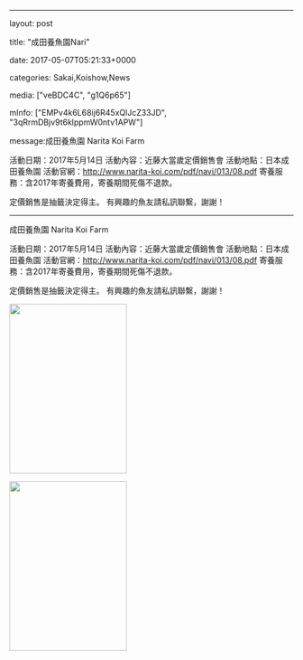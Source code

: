 
--- 

layout: post 

title:  "成田養魚園Nari" 

date:   2017-05-07T05:21:33+0000 

categories: Sakai,Koishow,News 

media: ["veBDC4C", "g1Q6p65"] 

mInfo: ["EMPv4k6L68ij6R45xQlJcZ33JD", "3qRrmDBjv9t6klppmW0ntv1APW"] 

message:成田養魚園
Narita Koi Farm

活動日期：2017年5月14日
活動內容：近藤大當歲定價銷售會
活動地點：日本成田養魚園
活動官網：http://www.narita-koi.com/pdf/navi/013/08.pdf
寄養服務：含2017年寄養費用，寄養期間死傷不退款。

定價銷售是抽籤決定得主。
有興趣的魚友請私訊聯繫，謝謝！


--- 

成田養魚園
Narita Koi Farm

活動日期：2017年5月14日
活動內容：近藤大當歲定價銷售會
活動地點：日本成田養魚園
活動官網：http://www.narita-koi.com/pdf/navi/013/08.pdf
寄養服務：含2017年寄養費用，寄養期間死傷不退款。

定價銷售是抽籤決定得主。
有興趣的魚友請私訊聯繫，謝謝！


<a href="https://i.imgur.com/veBDC4C.jpg"><img src="https://i.imgur.com/veBDC4C.jpg" height=300 width=208 /></a> 

 
<a href="https://i.imgur.com/g1Q6p65.jpg"><img src="https://i.imgur.com/g1Q6p65.jpg" height=300 width=208 /></a> 
 



